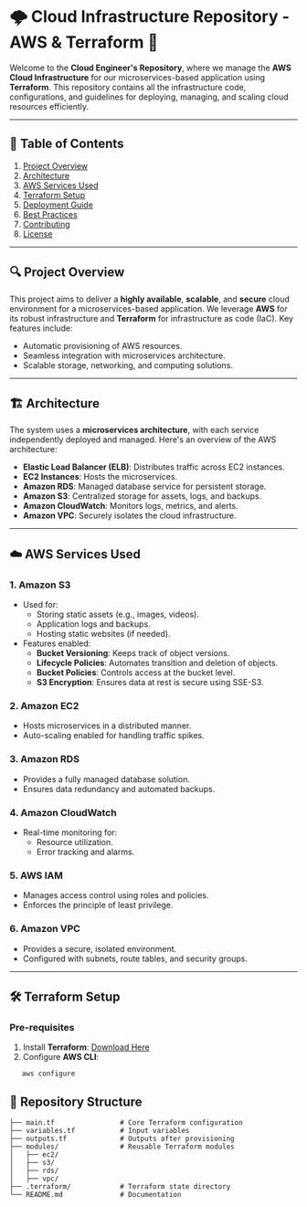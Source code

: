# 🌩️ Cloud Infrastructure Repository - AWS & Terraform 🚀

Welcome to the **Cloud Engineer's Repository**, where we manage the **AWS Cloud Infrastructure** for our microservices-based application using **Terraform**. This repository contains all the infrastructure code, configurations, and guidelines for deploying, managing, and scaling cloud resources efficiently.

---

## 📜 Table of Contents
1. [Project Overview](#project-overview)
2. [Architecture](#architecture)
3. [AWS Services Used](#aws-services-used)
4. [Terraform Setup](#terraform-setup)
5. [Deployment Guide](#deployment-guide)
6. [Best Practices](#best-practices)
7. [Contributing](#contributing)
8. [License](#license)

---

## 🔍 Project Overview

This project aims to deliver a **highly available**, **scalable**, and **secure** cloud environment for a microservices-based application. We leverage **AWS** for its robust infrastructure and **Terraform** for infrastructure as code (IaC). Key features include:
- Automatic provisioning of AWS resources.
- Seamless integration with microservices architecture.
- Scalable storage, networking, and computing solutions.

---

## 🏗️ Architecture

The system uses a **microservices architecture**, with each service independently deployed and managed. Here's an overview of the AWS architecture:
- **Elastic Load Balancer (ELB)**: Distributes traffic across EC2 instances.
- **EC2 Instances**: Hosts the microservices.
- **Amazon RDS**: Managed database service for persistent storage.
- **Amazon S3**: Centralized storage for assets, logs, and backups.
- **Amazon CloudWatch**: Monitors logs, metrics, and alerts.
- **Amazon VPC**: Securely isolates the cloud infrastructure.

---

## ☁️ AWS Services Used

### **1. Amazon S3**
- Used for:
  - Storing static assets (e.g., images, videos).
  - Application logs and backups.
  - Hosting static websites (if needed).
- Features enabled:
  - **Bucket Versioning**: Keeps track of object versions.
  - **Lifecycle Policies**: Automates transition and deletion of objects.
  - **Bucket Policies**: Controls access at the bucket level.
  - **S3 Encryption**: Ensures data at rest is secure using SSE-S3.

### **2. Amazon EC2**
- Hosts microservices in a distributed manner.
- Auto-scaling enabled for handling traffic spikes.

### **3. Amazon RDS**
- Provides a fully managed database solution.
- Ensures data redundancy and automated backups.

### **4. Amazon CloudWatch**
- Real-time monitoring for:
  - Resource utilization.
  - Error tracking and alarms.

### **5. AWS IAM**
- Manages access control using roles and policies.
- Enforces the principle of least privilege.

### **6. Amazon VPC**
- Provides a secure, isolated environment.
- Configured with subnets, route tables, and security groups.

---

## 🛠️ Terraform Setup

### **Pre-requisites**
1. Install **Terraform**: [Download Here](https://www.terraform.io/downloads.html)
2. Configure **AWS CLI**:
```
   aws configure
```   



## 📂 Repository Structure

```plaintext
├── main.tf                # Core Terraform configuration
├── variables.tf           # Input variables
├── outputs.tf             # Outputs after provisioning
├── modules/               # Reusable Terraform modules
│   ├── ec2/
│   ├── s3/
│   ├── rds/
│   ├── vpc/
├── .terraform/            # Terraform state directory
└── README.md              # Documentation

